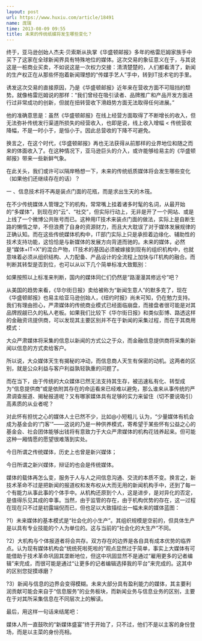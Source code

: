 ```yaml
---
layout: post
url: https://www.huxiu.com/article/18491
name: 庞瑞
time: 2013-08-09 09:55
title: 未来的传统纸媒将发生哪些变化？
---
```

终于，亚马逊创始人杰夫·贝索斯从执掌《华盛顿邮报》多年的格雷厄姆家族手中买下了这家在全球新闻界具有特殊地位的媒体。这次交易的象征意义在于，与其说这是一桩商业买卖，不如说这是一次权力交接：清清楚楚的，人们都看清了，新闻的生产权正在从那些怀抱着新闻理想的“传媒手艺人”手中，转到IT技术宅的手里。

诱发这次交易的直接原因，乃是《华盛顿邮报》近年来在营收方面不可阻挡的颓势。就像格雷厄姆说的那样：“我们曾经在吸引读者、品牌推广和产品开发方面进行过非常成功的创新，但就在扭转营收下滑趋势方面无法取得任何进展。”

他的准确意思是：虽然《华盛顿邮报》在线上经营方面取得了不断增长的收入，但无法弥补传统发行渠道所损失的经营收入，也即是说，线上收入增幅 < 传统营收降幅，不是一时小于，是恒小于。因此总营收的下降不可避免。

换言之，在这个时代，《华盛顿邮报》再也无法获得从前那样的业界地位和随之而来的体面收入了。在这种情况下，亚马逊巨头的介入，或许能够给易主的《华盛顿邮报》带来一些新鲜气象。

在此关头，我们或许可以隔岸畅想一下，未来的传统纸质媒体将会发生哪些变化（如果他们还继续存在的话）？

一 、信息技术将不再是装点门面的花瓶，而是求出生天的木筏。

在不少传统媒体人管理之下的机构，常常嘴上挂着诸多时髦的名词，从最开始的“多媒体”，到现在的“云”、“社交”，但实际行动上，无非是开了一个网站、或是上线了一个微博公共账号而已。这种用IT技术来装点门面的做法，实际上是自断生路的懒惰之举，不但浪费了自身的资源财力，而且大大耽误了对于媒体发展规律的正确认知。而在这些传统媒体机构中，IT部门实际上只是承担着边缘化、辅助性的技术支持功能，这恰恰是与新媒体的发展方向背道而驰的。未来的媒体，必然是“媒体+IT=X”的混合产物，IT技术的基因必须被嫁接到现有的组织机构中，也就意味着必须从组织结构、人力配备、产品设计的全流程上加快与IT机构的融合。而判断其转型是否到位，也可以从以下几个简单标准大致甄别：

如果按照以上标准来判断，国内的媒体同仁们仍然是“路漫漫其修远兮”吧？

从美国的趋势来看，《华尔街日报》卖给被称为“新闻生意人”的默多克了，现在《华盛顿邮报》也易主给亚马逊创始人，《纽约时报》尚未可知，仍在勉力支持。我们有理由担心，严肃媒体的传统商业模式已经面临崩盘，而接盘者很可能是对其品牌觊觎已久的私人老板。如果我们比较下《华尔街日报》和类似彭博、路透这样的金融资讯提供商，可以发现其主要区别并不在于新闻的采集过程，而在于其商用模式：

大众严肃媒体将采集的信息以新闻的方式公之于众，而金融信息提供商将采集的新闻以信息的方式卖给客户。

所以说，大众媒体天生有揭秘的冲动，而信息商人天生有保密的动机。这两者的区别，就是公众利益与客户利益孰轻孰重的问题了。

而在当下，由于传统的大众媒体已然无法支持其生存，被迅速私有化、转型成为“信息提供商”或是依附其存在的命运看来已经难以避免，那么谁来从事传统的严肃调查报道、揭秘报道呢？又有哪家媒体具有足够的实力来留住（切不要说吸引）高素质的从业者呢？

对此怀有担忧之心的媒体人士已然不少，比如@小短粗儿 认为，“少量媒体有机会成为基金会的‘门客'”——这说的乃是一种供养模式，寄希望于某些怀有公益之心的基金会、社会团体能够出钱将有意致力于大众严肃媒体的机构花钱养起来。但可能这种一厢情愿的愿望很难落到实处。

今日所谓之传统媒体，历史上也曾是新兴媒体；

今日所谓之新兴媒体，辩证的也会是传统媒体。

媒体的载体再怎么变，服务于人与人之间信息沟通、交流的本质不变。换言之，新技术革命不过是把新闻的报道权和发布权从大而无用的新闻机构手中，还到了每一个有能力从事此事的个体手中。从机构还原到个人，这是进步，是对异化的否定，是值得乐见其成的幸事。当然，由于监管的存在，由于机构优势的存在，这一过程在现在只不过是初露端倪而已，但也足以大致描绘出一幅未来的媒体蓝图：

?1）未来媒体的基本模式是“社会化的小生产”。其组织规模是空前的，但具体生产是以具有专业技能的个人为单位的。这与当前的“社会化的大生产”不同。

?2）大机构与个体报道者将会共存。双方存在的边界是各自具有成本优势的临界点。认为现有媒体机构会“统统死啦死啦的”观点显然过于简单，事实上大媒体有可能借助于技术革命巩固其垄断地位，但这中巩固显然不是通过“雇用更多的记者编辑”来完成，而很可能是通过“让更多的记者编辑选择我的平台”来完成的。这其中的区别您捉摸琢磨？

?3）新闻与信息的边界会变得模糊。未来大部分具有盈利能力的媒体，其主要利润贡献可能会来自于“信息服务”的业务板块，而新闻业务与信息业务的区别，主要在于对其所采集信息在不同层次上的解读。

最后，用这样一句话来结尾吧：

媒体人所一直鼓吹的“新媒体盛宴”终于开始了，只不过，他们不是以主客的身份登场，而是以主菜的身份亮相。

